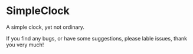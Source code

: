 # SimpleClock
A simple clock, yet not ordinary.


If you find any bugs, or have some suggestions, please lable issues, thank you very much!
